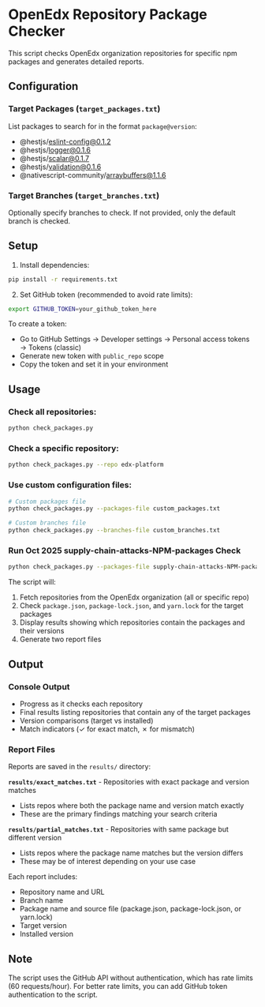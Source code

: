 # OpenEdx Repository Package Checker

This script checks OpenEdx organization repositories for specific npm packages and generates detailed reports.

## Configuration

### Target Packages (`target_packages.txt`)

List packages to search for in the format `package@version`:
- @hestjs/eslint-config@0.1.2
- @hestjs/logger@0.1.6
- @hestjs/scalar@0.1.7
- @hestjs/validation@0.1.6
- @nativescript-community/arraybuffers@1.1.6

### Target Branches (`target_branches.txt`)

Optionally specify branches to check. If not provided, only the default branch is checked.

## Setup

1. Install dependencies:
```bash
pip install -r requirements.txt
```

2. Set GitHub token (recommended to avoid rate limits):
```bash
export GITHUB_TOKEN=your_github_token_here
```

To create a token:
- Go to GitHub Settings → Developer settings → Personal access tokens → Tokens (classic)
- Generate new token with `public_repo` scope
- Copy the token and set it in your environment

## Usage

### Check all repositories:
```bash
python check_packages.py
```

### Check a specific repository:
```bash
python check_packages.py --repo edx-platform
```

### Use custom configuration files:
```bash
# Custom packages file
python check_packages.py --packages-file custom_packages.txt

# Custom branches file
python check_packages.py --branches-file custom_branches.txt
```

### Run Oct 2025 supply-chain-attacks-NPM-packages Check
```bash
python check_packages.py --packages-file supply-chain-attacks-NPM-packages.txt
```

The script will:
1. Fetch repositories from the OpenEdx organization (all or specific repo)
2. Check `package.json`, `package-lock.json`, and `yarn.lock` for the target packages
3. Display results showing which repositories contain the packages and their versions
4. Generate two report files

## Output

### Console Output
- Progress as it checks each repository
- Final results listing repositories that contain any of the target packages
- Version comparisons (target vs installed)
- Match indicators (✓ for exact match, ✗ for mismatch)

### Report Files

Reports are saved in the `results/` directory:

**`results/exact_matches.txt`** - Repositories with exact package and version matches
- Lists repos where both the package name and version match exactly
- These are the primary findings matching your search criteria

**`results/partial_matches.txt`** - Repositories with same package but different version
- Lists repos where the package name matches but the version differs
- These may be of interest depending on your use case

Each report includes:
- Repository name and URL
- Branch name
- Package name and source file (package.json, package-lock.json, or yarn.lock)
- Target version
- Installed version

## Note

The script uses the GitHub API without authentication, which has rate limits (60 requests/hour). For better rate limits, you can add GitHub token authentication to the script.
